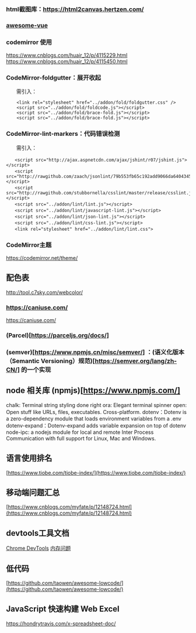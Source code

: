 
### html截图库：https://html2canvas.hertzen.com/

### [awesome-vue](https://github.com/vuejs/awesome-vue#tree)

### codemirror 使用
https://www.cnblogs.com/huair_12/p/4115229.html
https://www.cnblogs.com/huair_12/p/4115450.html

### CodeMirror-foldgutter：展开收起

　　需引入：
```
    <link rel="stylesheet" href="../addon/fold/foldgutter.css" />
    <script src="../addon/fold/foldcode.js"></script>
    <script src="../addon/fold/brace-fold.js"></script>
    <script src="../addon/fold/brace-fold.js"></script>
```

### CodeMirror-lint-markers：代码错误检测
　　需引入：
```
　　<script src="http://ajax.aspnetcdn.com/ajax/jshint/r07/jshint.js"></script>
　　<script src="http://rawgithub.com/zaach/jsonlint/79b553fb65c192add9066da64043458981b3972b/lib/jsonlint.js"></script>
　　<script src="http://rawgithub.com/stubbornella/csslint/master/release/csslint.js"></script>
　　<script src="../addon/lint/lint.js"></script>
　　<script src="../addon/lint/javascript-lint.js"></script>
　　<script src="../addon/lint/json-lint.js"></script>
　　<script src="../addon/lint/css-lint.js"></script>
　　<link rel="stylesheet" href="../addon/lint/lint.css">
```

### CodeMirror主题
https://codemirror.net/theme/

## 配色表
http://tool.c7sky.com/webcolor/

### https://caniuse.com/
https://caniuse.com/


### (Parcel)[https://parceljs.org/docs/]

### (semver)[https://www.npmjs.cn/misc/semver/] ：(语义化版本（Semantic Versioning）规范)[https://semver.org/lang/zh-CN/] 的一个实现

## node 相关库 (npmjs)[https://www.npmjs.com/]
chalk: Terminal string styling done right
ora: Elegant terminal spinner
open: Open stuff like URLs, files, executables. Cross-platform.
dotenv：Dotenv is a zero-dependency module that loads environment variables from a .env
dotenv-expand：Dotenv-expand adds variable expansion on top of dotenv
node-ipc: a nodejs module for local and remote Inter Process Communication with full support for Linux, Mac and Windows.


## 语言使用排名
[https://www.tiobe.com/tiobe-index/](https://www.tiobe.com/tiobe-index/)


## 移动端问题汇总
[https://www.cnblogs.com/myfate/p/12148724.html](https://www.cnblogs.com/myfate/p/12148724.html)

## devtools工具文档
[Chrome DevTools](https://developer.chrome.com/docs/devtools/)
[内存问题](https://developer.chrome.com/docs/devtools/memory-problems/)

## 低代码
[https://github.com/taowen/awesome-lowcode/](https://github.com/taowen/awesome-lowcode/)


## JavaScript 快速构建 Web Excel
https://hondrytravis.com/x-spreadsheet-doc/
